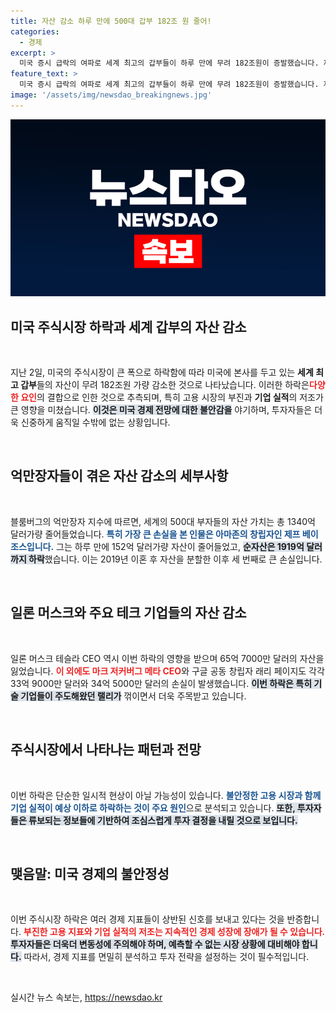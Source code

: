 ```yaml
---
title: 자산 감소 하루 만에 500대 갑부 182조 원 줄어!
categories:
  - 경제
excerpt: >
  미국 증시 급락의 여파로 세계 최고의 갑부들이 하루 만에 무려 182조원이 증발했습니다. 제프 베이조스를 포함한 여러 기술 기업 CEO들이 막대한 자산 손실을 겪었는데, 특히 테슬라 CEO 일론 머스크의 자산도 큰 타격을 입었습니다. 이 충격적인 하루의 이면을 알아보세요!
feature_text: >
  미국 증시 급락의 여파로 세계 최고의 갑부들이 하루 만에 무려 182조원이 증발했습니다. 제프 베이조스를 포함한 여러 기술 기업 CEO들이 막대한 자산 손실을 겪었는데, 특히 테슬라 CEO 일론 머스크의 자산도 큰 타격을 입었습니다. 이 충격적인 하루의 이면을 알아보세요!
image: '/assets/img/newsdao_breakingnews.jpg'
---
```


<p><img src="/assets/img/newsdao_breakingnews.jpg" alt="bookingtag 속보" /></p>

<h2 data-ke-size="size26">미국 주식시장 하락과 세계 갑부의 자산 감소</h2>

<p data-ke-size="size16">&nbsp;</p>

<p data-ke-size="size16">지난 2일, 미국의 주식시장이 큰 폭으로 하락함에 따라 미국에 본사를 두고 있는 <b>세계 최고 갑부</b>들의 자산이 무려 182조원 가량 감소한 것으로 나타났습니다. 이러한 하락은<span style="color: #ee2323;"><b>다양한 요인</b></span>의 결합으로 인한 것으로 추측되며, 특히 고용 시장의 부진과 <b>기업 실적</b>의 저조가 큰 영향을 미쳤습니다. <b><span style="background-color: #21538527;">이것은 미국 경제 전망에 대한 불안감을</span></b> 야기하며, 투자자들은 더욱 신중하게 움직일 수밖에 없는 상황입니다. </p>

<p data-ke-size="size16">&nbsp;</p>

<h2 data-ke-size="size26">억만장자들이 겪은 자산 감소의 세부사항</h2>

<p data-ke-size="size16">&nbsp;</p>

<p data-ke-size="size16">블룸버그의 억만장자 지수에 따르면, 세계의 500대 부자들의 자산 가치는 총 1340억 달러가량 줄어들었습니다. <b><span style="color: #1a5490;">특히 가장 큰 손실을 본 인물은 아마존의 창립자인 제프 베이조스입니다.</span></b> 그는 하루 만에 152억 달러가량 자산이 줄어들었고, <b><span style="background-color: #21538527;">순자산은 1919억 달러까지 하락</span></b>했습니다. 이는 2019년 이혼 후 자산을 분할한 이후 세 번째로 큰 손실입니다. </p>

<p data-ke-size="size16">&nbsp;</p>

<h2 data-ke-size="size26">일론 머스크와 주요 테크 기업들의 자산 감소</h2>

<p data-ke-size="size16">&nbsp;</p>

<p data-ke-size="size16">일론 머스크 테슬라 CEO 역시 이번 하락의 영향을 받으며 65억 7000만 달러의 자산을 잃었습니다. <b><span style="color: #ee2323;">이 외에도 마크 저커버그 메타 CEO</span></b>와 구글 공동 창립자 래리 페이지도 각각 33억 9000만 달러와 34억 5000만 달러의 손실이 발생했습니다. <b><span style="background-color: #21538527;">이번 하락은 특히 기술 기업들이 주도해왔던 랠리가</span></b> 꺾이면서 더욱 주목받고 있습니다. </p>

<p data-ke-size="size16">&nbsp;</p>

<h2 data-ke-size="size26">주식시장에서 나타나는 패턴과 전망</h2>

<p data-ke-size="size16">&nbsp;</p>

<p data-ke-size="size16">이번 하락은 단순한 일시적 현상이 아닐 가능성이 있습니다. <b><span style="color: #1a5490;">불안정한 고용 시장과 함께 기업 실적이 예상 이하로 하락하는 것이 주요 원인</span></b>으로 분석되고 있습니다. <b><span style="background-color: #21538527;">또한, 투자자들은 류보되는 정보들에 기반하여 조심스럽게 투자 결정을 내릴 것으로 보입니다.</span></b></p>

<p data-ke-size="size16">&nbsp;</p>

<h2 data-ke-size="size26">맺음말: 미국 경제의 불안정성</h2>

<p data-ke-size="size16">&nbsp;</p>

<p data-ke-size="size16">이번 주식시장 하락은 여러 경제 지표들이 상반된 신호를 보내고 있다는 것을 반증합니다. <b><span style="color: #ee2323;">부진한 고용 지표와 기업 실적의 저조는 지속적인 경제 성장에 장애가 될 수 있습니다.</span></b> <b><span style="background-color: #21538527;">투자자들은 더욱더 변동성에 주의해야 하며, 예측할 수 없는 시장 상황에 대비해야 합니다.</span></b> 따라서, 경제 지표를 면밀히 분석하고 투자 전략을 설정하는 것이 필수적입니다.</p>

<p data-ke-size="size16">&nbsp;</p>
실시간 뉴스 속보는, <a href="https://newsdao.kr" rel="dofollow">https://newsdao.kr</a>


